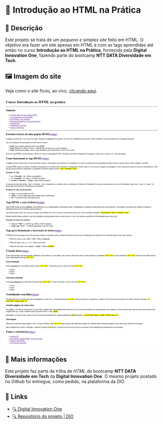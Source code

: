 # 📜 Introdução ao HTML na Prática

## 📃 Descrição

Este projeto se trata de um *pequeno e simples site* feito em HTML. O objetivo era fazer um site apenas em HTML e com as tags aprendidas até então no curso **Introdução ao HTML na Prática**, fornecido pela **Digital Innovation One**, fazendo parte do bootcamp **NTT DATA Diversidade em Tech**.

## 🖼️ Imagem do site

Veja como o site ficou, ao vivo, [clicando aqui](https://gracilianoog.github.io/dio-desafio-pagina-html/).

![Imagem de exemplo da página](./index-screenshot.png)

## 📌 Mais informações

Este projeto faz parte da trilha de *HTML* do bootcamp **NTT DATA Diversidade em Tech** da **Digital Innovation One**. O mesmo projeto postado no Github foi entregue, como pedido, na plataforma da *DIO*.

## 🔗 Links

* [🔍 Digital Innovation One](https://www.dio.me/)
* [🔍 Repositório do projeto | DIO](https://github.com/digitalinnovationone/trilha-html-modulo-1)